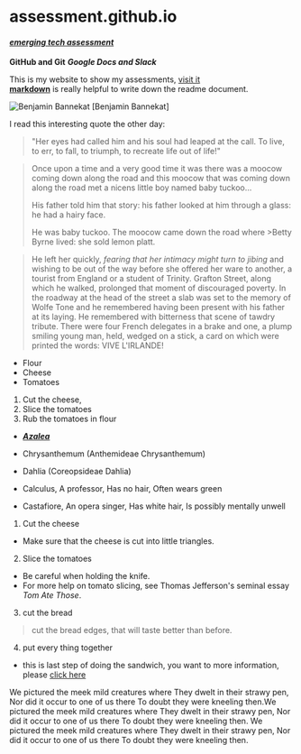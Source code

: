 # assessment.github.io
#### [_emerging tech assessment_]
**GitHub and Git** 
**_Google Docs and Slack_**


This is my website to show my assessments, [visit it](http://www.ezibuykorea.com/emerging-tech/)  
[**markdown**](www.markdown.com) is really helpful to write down the readme document.

![Benjamin Bannekat](https://octodex.github.com/images/bannekat.png)
[Benjamin Bannekat]

[_emerging tech assessment_]:http://www.ezibuykorea.com/emerging-tech/  
I read this interesting quote the other day:

>"Her eyes had called him and his soul had leaped at the call. To live, to err, to fall, to triumph, to recreate life out of life!"

>Once upon a time and a very good time it was there was a moocow coming down along the road and this moocow that was coming down along the road met a nicens little boy named baby tuckoo...
>
>His father told him that story: his father looked at him through a glass: he had a hairy face.
>
>He was baby tuckoo. The moocow came down the road where >Betty Byrne lived: she sold lemon platt.

>He left her quickly, _fearing that her intimacy might turn to jibing_ and wishing to be out of the way before she offered her ware to another, a tourist from England or a student of Trinity. Grafton Street, along which he walked, prolonged that moment of discouraged poverty. In the roadway at the head of the street a slab was set to the memory of Wolfe Tone and he remembered having been present with his father at its laying. He remembered with bitterness that scene of tawdry tribute. There were four French delegates in a brake and one, a plump smiling young man, held, wedged on a stick, a card on which were printed the words: VIVE L'IRLANDE!

* Flour
* Cheese
* Tomatoes

1. Cut the cheese,
2. Slice the tomatoes
3. Rub the tomatoes in flour

* [**_Azalea_**](http://www.google.com/EricaceaeRhododendron)
* Chrysanthemum (Anthemideae Chrysanthemum)
* Dahlia (Coreopsideae Dahlia)

* Calculus, A professor, Has no hair, Often wears green
 * Castafiore, An opera singer, Has white hair, Is possibly mentally unwell
 
 
1. Cut the cheese
  * Make sure that the cheese is cut into little triangles.

2. Slice the tomatoes
  * Be careful when holding the knife.
  * For more help on tomato slicing, see Thomas Jefferson's seminal essay _Tom Ate Those_.

3. cut the bread
  > cut the bread edges, that will taste better than before.

4. put every thing together
  * this is last step of doing the sandwich, you want to more information, please [click here](www.google.com) 
  
We pictured the meek mild creatures where They dwelt in their strawy pen, Nor did it occur to one of us there To doubt they were kneeling then.We pictured the meek mild creatures where They dwelt in their strawy pen, Nor did it occur to one of us there To doubt they were kneeling then.  We pictured the meek mild creatures where They dwelt in their strawy pen, Nor did it occur to one of us there To doubt they were kneeling then.

